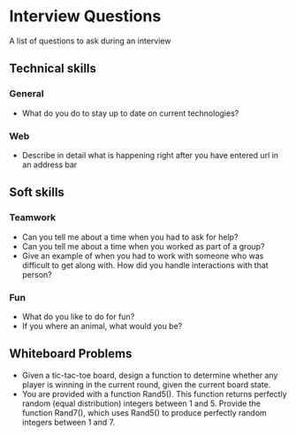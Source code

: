 # Interview Questions
A list of questions to ask during an interview

## Technical skills

### General
- What do you do to stay up to date on current technologies?

### Web
- Describe in detail what is happening right after you have entered url in an address bar


## Soft skills

###  Teamwork
- Can you tell me about a time when you had to ask for help?
- Can you tell me about a time when you worked as part of a group?
- Give an example of when you had to work with someone who was difficult to get along with. How did you handle interactions with that person?

### Fun
- What do you like to do for fun?
- If you where an animal, what would you be?


## Whiteboard Problems
- Given a tic-tac-toe board, design a function to determine whether any player is winning in the current round, given the current board state.
- You are provided with a function Rand5(). This function returns perfectly random (equal distribution) integers between 1 and 5. Provide the function Rand7(), which uses Rand5() to produce perfectly random integers between 1 and 7.


